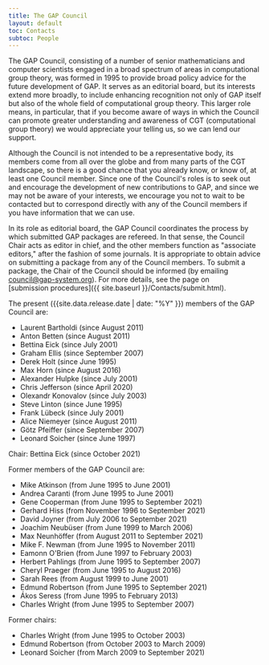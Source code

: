 ```yaml
---
title: The GAP Council
layout: default
toc: Contacts
subtoc: People
---
```


The GAP Council, consisting of a number of senior
mathematicians and computer scientists engaged in a broad spectrum of
areas in computational group theory, was formed in 1995 to provide broad
policy advice for the future development of GAP. It serves
as an editorial board, but its interests extend more broadly, to include
enhancing recognition not only of GAP itself but also of
the whole field of computational group theory. This larger role means,
in particular, that if you become aware of ways in which the Council can
promote greater understanding and awareness of CGT (computational group
theory) we would appreciate your telling us, so we can lend our support.

Although the Council is not intended to be a representative body, its
members come from all over the globe and from many parts of the CGT
landscape, so there is a good chance that you already know, or know of,
at least one Council member. Since one of the Council's roles is to seek
out and encourage the development of new contributions to
GAP, and since we may not be aware of your interests,
we encourage you not to wait to be contacted but to correspond directly
with any of the Council members if you have information that we can use.

In its role as editorial board, the GAP Council
coordinates the process by which submitted GAP packages
are refereed. In that sense, the Council Chair acts as editor in
chief, and the other members function as "associate editors," after the
fashion of some journals. It is appropriate to obtain advice on submitting
a package from any of the Council members. To submit a package, the Chair
of the Council should be informed (by emailing
<council@gap-system.org>). For more details, see
the page on [submission&nbsp;procedures]({{ site.baseurl }}/Contacts/submit.html).

The present ({{site.data.release.date | date: "%Y" }}) members of the GAP Council are:

- Laurent Bartholdi (since August 2011)
- Anton Betten (since August 2011)
- Bettina Eick (since July 2001)
- Graham Ellis (since September 2007)
- Derek Holt (since June 1995)
- Max Horn (since August 2016)
- Alexander Hulpke (since July 2001)
- Chris Jefferson (since April 2020)
- Olexandr Konovalov (since July 2003)
- Steve Linton (since June 1995)
- Frank Lübeck (since July 2001)
- Alice Niemeyer (since August 2011)
- Götz Pfeiffer (since September 2007)
- Leonard Soicher (since June 1997)

Chair: Bettina Eick (since October 2021)

Former members of the GAP Council are:

- Mike Atkinson (from June 1995 to June 2001)
- Andrea Caranti (from June 1995 to June 2001)
- Gene Cooperman (from June 1995 to September 2021)
- Gerhard Hiss (from November 1996 to September 2021)
- David Joyner (from July 2006 to September 2021)
- Joachim Neubüser (from June 1999 to March 2006)
- Max Neunhöffer (from August 2011 to September 2021)
- Mike F. Newman (from June 1995 to November 2011)
- Eamonn O'Brien (from June 1997 to February 2003)
- Herbert Pahlings (from June 1995 to September 2007)
- Cheryl Praeger (from June 1995 to August 2016)
- Sarah Rees (from August 1999 to June 2001)
- Edmund Robertson (from June 1995 to September 2021)
- Ákos Seress (from June 1995 to February 2013)
- Charles Wright (from June 1995 to September 2007)

Former chairs:

- Charles Wright (from June 1995 to October 2003)
- Edmund Robertson (from October 2003 to March 2009)
- Leonard Soicher (from March 2009 to September 2021)
